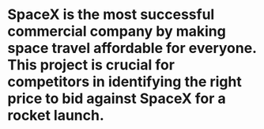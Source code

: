 # SpaceX is the most successful commercial company by making space travel affordable for everyone. This project is crucial for competitors in identifying the right price to bid against SpaceX for a rocket launch.
